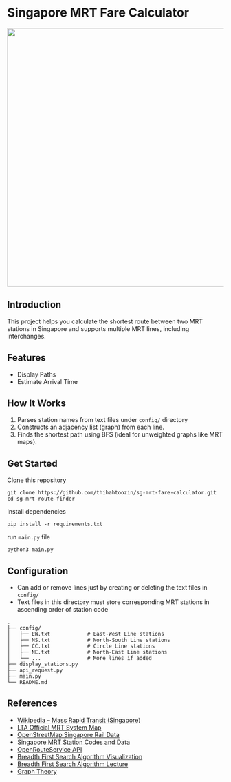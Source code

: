# Singapore MRT Fare Calculator

<img src="https://github.com/thihahtoozin/sg-mrt-fare-calculator/blob/master/images/system_map.jpg" width="600"/>

## Introduction
This project helps you calculate the shortest route between two MRT stations in Singapore and supports multiple MRT lines, including interchanges.

## Features
- Display Paths
- Estimate Arrival Time

## How It Works
1. Parses station names from text files under `config/` directory
2. Constructs an adjacency list (graph) from each line.
3. Finds the shortest path using BFS (ideal for unweighted graphs like MRT maps).

## Get Started
Clone this repository
```
git clone https://github.com/thihahtoozin/sg-mrt-fare-calculator.git
cd sg-mrt-route-finder
```

Install dependencies
```
pip install -r requirements.txt
```

run `main.py` file
```
python3 main.py
```

## Configuration
- Can add or remove lines just by creating or deleting the text files in `config/`
- Text files in this directory must store corresponding MRT stations in ascending order of station code

```
.
├── config/
│   ├── EW.txt            # East-West Line stations
│   ├── NS.txt            # North-South Line stations
│   ├── CC.txt            # Circle Line stations
│   ├── NE.txt            # North-East Line stations
│   └── ...               # More lines if added
├── display_stations.py   
├── api_request.py        
├── main.py               
└── README.md             
```

## References
- [Wikipedia – Mass Rapid Transit (Singapore)](https://en.wikipedia.org/wiki/Mass_Rapid_Transit_(Singapore))
- [LTA Official MRT System Map](https://www.lta.gov.sg/content/ltagov/en/map.html)
- [OpenStreetMap Singapore Rail Data](https://www.openstreetmap.org/)
- [Singapore MRT Station Codes and Data](https://www.transitlink.com.sg/)
- [OpenRouteService API](https://openrouteservice.org)
- [Breadth First Search Algorithm Visualization](https://youtu.be/xlVX7dXLS64?si=KpHjRDwCiMgL1ZGV)
- [Breadth First Search Algorithm Lecture](https://youtu.be/pcKY4hjDrxk?si=Ip5uAggWFCaN9NMl)
- [Graph Theory](https://youtu.be/oDqjPvD54Ss?si=23dTyeoDfkiujbp9)

